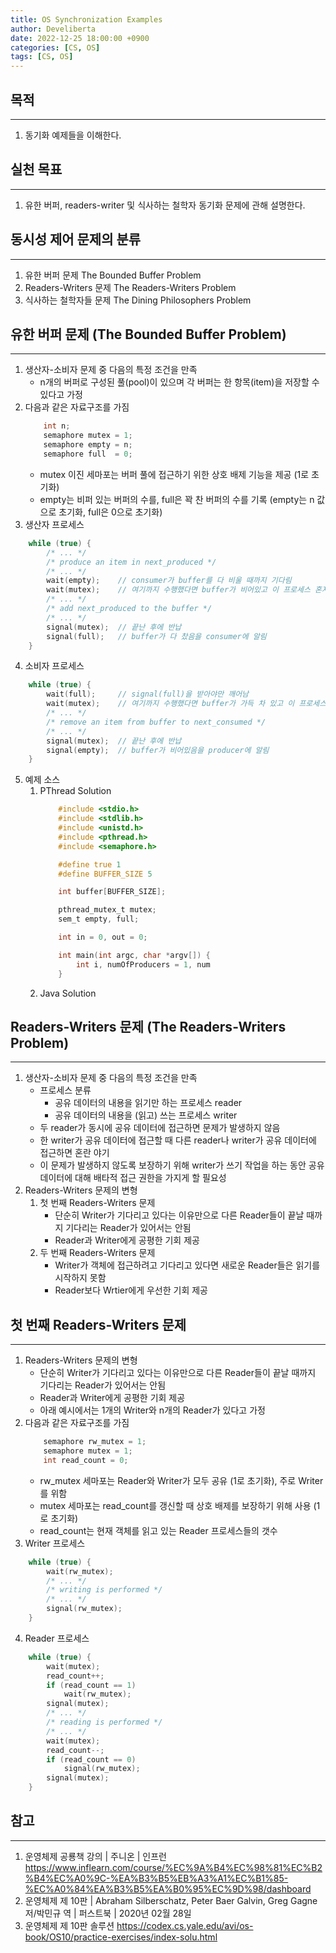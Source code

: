 ```yaml
---
title: OS Synchronization Examples
author: Develiberta
date: 2022-12-25 18:00:00 +0900
categories: [CS, OS]
tags: [CS, OS]
---
```



## 목적
---
1. 동기화 예제들을 이해한다.

## 실천 목표
---
1. 유한 버퍼, readers-writer 및 식사하는 철학자 동기화 문제에 관해 설명한다.

## 동시성 제어 문제의 분류
---
1. 유한 버퍼 문제 The Bounded Buffer Problem
2. Readers-Writers 문제 The Readers-Writers Problem
3. 식사하는 철학자들 문제 The Dining Philosophers Problem

## 유한 버퍼 문제 (The Bounded Buffer Problem)
---
1. 생산자-소비자 문제 중 다음의 특정 조건을 만족
	- n개의 버퍼로 구성된 풀(pool)이 있으며 각 버퍼는 한 항목(item)을 저장할 수 있다고 가정
2. 다음과 같은 자료구조를 가짐
	```c
		int n;
		semaphore mutex = 1;
		semaphore empty = n;
		semaphore full	= 0;
	```
	- mutex 이진 세마포는 버퍼 풀에 접근하기 위한 상호 배제 기능을 제공 (1로 초기화)
	- empty는 비퍼 있는 버퍼의 수를, full은 꽉 찬 버퍼의 수를 기록 (empty는 n 값으로 초기화, full은 0으로 초기화)
3. 생산자 프로세스
```c
	while (true) {
		/* ... */
		/* produce an item in next_produced */
		/* ... */
		wait(empty);	// consumer가 buffer를 다 비울 때까지 기다림
		wait(mutex);	// 여기까지 수행했다면 buffer가 비어있고 이 프로세스 혼자만 들어온 게 보장됨
		/* ... */
		/* add next_produced to the buffer */
		/* ... */
		signal(mutex);	// 끝난 후에 반납
		signal(full);	// buffer가 다 찼음을 consumer에 알림
	}
```
4. 소비자 프로세스
```c
	while (true) {
		wait(full);		// signal(full)을 받아야만 깨어남
		wait(mutex);	// 여기까지 수행했다면 buffer가 가득 차 있고 이 프로세스 혼자만 들어온 게 보장됨
		/* ... */
		/* remove an item from buffer to next_consumed */
		/* ... */
		signal(mutex);	// 끝난 후에 반납
		signal(empty);	// buffer가 비어있음을 producer에 알림
	}
```
5. 예제 소스
	1. PThread Solution
		```c
			#include <stdio.h>
			#include <stdlib.h>
			#include <unistd.h>
			#include <pthread.h>
			#include <semaphore.h>

			#define true 1
			#define BUFFER_SIZE 5

			int buffer[BUFFER_SIZE];

			pthread_mutex_t mutex;
			sem_t empty, full;

			int in = 0, out = 0;

			int main(int argc, char *argv[]) {
				int i, numOfProducers = 1, num
			}
		```
	2. Java Solution


## Readers-Writers 문제 (The Readers-Writers Problem)
---
1. 생산자-소비자 문제 중 다음의 특정 조건을 만족
	- 프로세스 분류
		- 공유 데이터의 내용을 읽기만 하는 프로세스 reader
		- 공유 데이터의 내용을 (읽고) 쓰는 프로세스 writer
	- 두 reader가 동시에 공유 데이터에 접근하면 문제가 발생하지 않음
	- 한 writer가 공유 데이터에 접근할 때 다른 reader나 writer가 공유 데이터에 접근하면 혼란 야기
	- 이 문제가 발생하지 않도록 보장하기 위해 writer가 쓰기 작업을 하는 동안 공유 데이터에 대해 배타적 접근 권한을 가지게 할 필요성
2. Readers-Writers 문제의 변형
	1. 첫 번째 Readers-Writers 문제
		- 단순히 Writer가 기다리고 있다는 이유만으로 다른 Reader들이 끝날 때까지 기다리는 Reader가 있어서는 안됨
		- Reader과 Writer에게 공평한 기회 제공 
	2. 두 번째 Readers-Writers 문제
		- Writer가 객체에 접근하려고 기다리고 있다면 새로운 Reader들은 읽기를 시작하지 못함
		- Reader보다 Wrtier에게 우선한 기회 제공

## 첫 번째 Readers-Writers 문제
---
1. Readers-Writers 문제의 변형
	- 단순히 Writer가 기다리고 있다는 이유만으로 다른 Reader들이 끝날 때까지 기다리는 Reader가 있어서는 안됨
	- Reader과 Writer에게 공평한 기회 제공
	- 아래 예시에서는 1개의 Writer와 n개의 Reader가 있다고 가정
2. 다음과 같은 자료구조를 가짐
	```c
		semaphore rw_mutex = 1;
		semaphore mutex = 1;
		int read_count = 0;
	```
	- rw_mutex 세마포는 Reader와 Writer가 모두 공유 (1로 초기화), 주로 Writer를 위함
	- mutex 세마포는 read_count를 갱신할 때 상호 배제를 보장하기 위해 사용 (1로 초기화)
	- read_count는 현재 객체를 읽고 있는 Reader 프로세스들의 갯수
3. Writer 프로세스
```c
	while (true) {
		wait(rw_mutex);
		/* ... */
		/* writing is performed */
		/* ... */
		signal(rw_mutex);
	}
```
4. Reader 프로세스
```c
	while (true) {
		wait(mutex);
		read_count++;
		if (read_count == 1)
			wait(rw_mutex);
		signal(mutex);
		/* ... */
		/* reading is performed */
		/* ... */
		wait(mutex);
		read_count--;
		if (read_count == 0)
			signal(rw_mutex);
		signal(mutex);
	}
``` 

## 참고
---
1. 운영체제 공룡책 강의 | 주니온 | 인프런
	https://www.inflearn.com/course/%EC%9A%B4%EC%98%81%EC%B2%B4%EC%A0%9C-%EA%B3%B5%EB%A3%A1%EC%B1%85-%EC%A0%84%EA%B3%B5%EA%B0%95%EC%9D%98/dashboard
2. 운영체제 제 10판 | Abraham Silberschatz, Peter Baer Galvin, Greg Gagne 저/박민규 역 | 퍼스트북 | 2020년 02월 28일
3. 운영체제 제 10판 솔루션
	https://codex.cs.yale.edu/avi/os-book/OS10/practice-exercises/index-solu.html
